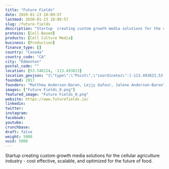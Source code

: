 ```yaml
---
title: "Future Fields"
date: 2020-01-23 18:09:57
lastmod: 2020-01-23 18:09:57
slug: /future-fields
description: "Startup  creating custom growth media solutions for the cellular agriculture industry - cost effective, scalable, and optimized for the future of&nbsp;food."
proteins: [Cell-Based]
products: [Cell Culture Media]
business: [Production]
finance_type: []
country: "Canada"
country_code: "CA"
city: "Edmonton"
postal_code: ""
location: [53.546124, -113.493823]
location_geojson: "{\"type\":\"Point\",\"coordinates\":[-113.493823,53.546124]}"
founded: 2017
founders: "Matthew Anderson-Baron, Lejjy Gafour, Jalene Anderson-Baron"
images: ["Future Fields_0.png"]
featured_image: "Future Fields_0.png"
website: https://www.futurefields.io/
linkedin: 
twitter: 
instagram: 
facebook: 
youtube: 
crunchbase: 
draft: false
weight: 5000
uuid: 5808
---
```

Startup  creating custom growth media solutions for the cellular agriculture industry - cost effective, scalable, and optimized for the future of&nbsp;food.
